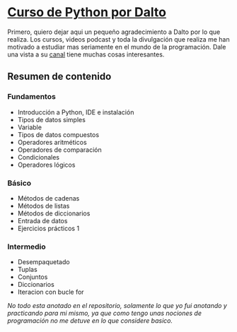 # [Curso de Python por Dalto][curso]

Primero, quiero dejar aqui un pequeño agradecimiento a Dalto por lo que realiza. Los cursos, videos podcast y toda la divulgación que realiza me han motivado a estudiar mas seriamente en el mundo de la programación. Dale una vista a su [canal][canal_dalto] tiene muchas cosas interesantes.



## Resumen de contenido
### Fundamentos
- Introducción a Python, IDE e instalación
- Tipos de datos simples
- Variable
- Tipos de datos compuestos
- Operadores aritméticos
- Operadores de comparación
- Condicionales
- Operadores lógicos
### Básico
- Métodos de cadenas
- Métodos de listas
- Métodos de diccionarios
- Entrada de datos
- Ejercicios prácticos 1
### Intermedio
- Desempaquetado
- Tuplas
- Conjuntos
- Diccionarios
- Iteracion con bucle for

*No todo esta anotado en el repositorio, solamente lo que yo fui anotando y practicando para mi mismo, ya que como tengo unas nociones de programación no me detuve en lo que considere basico.*


[curso]:https://www.youtube.com/watch?v=nKPbfIU442g
[canal_dalto]:https://www.youtube.com/@soydalto

